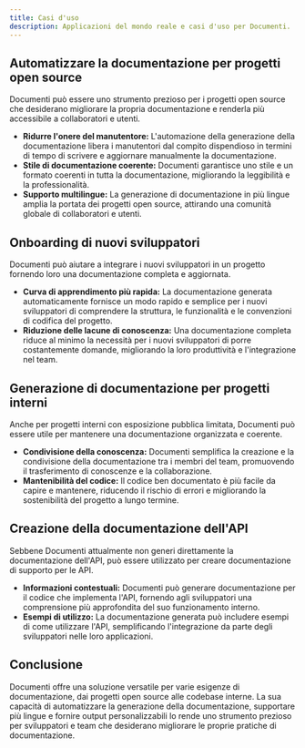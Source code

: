```yaml
---
title: Casi d'uso
description: Applicazioni del mondo reale e casi d'uso per Documenti.
---
```


## Automatizzare la documentazione per progetti open source

Documenti può essere uno strumento prezioso per i progetti open source che desiderano migliorare la propria documentazione e renderla più accessibile a collaboratori e utenti.

- **Ridurre l'onere del manutentore:** L'automazione della generazione della documentazione libera i manutentori dal compito dispendioso in termini di tempo di scrivere e aggiornare manualmente la documentazione.
- **Stile di documentazione coerente:** Documenti garantisce uno stile e un formato coerenti in tutta la documentazione, migliorando la leggibilità e la professionalità.
- **Supporto multilingue:** La generazione di documentazione in più lingue amplia la portata dei progetti open source, attirando una comunità globale di collaboratori e utenti.

## Onboarding di nuovi sviluppatori

Documenti può aiutare a integrare i nuovi sviluppatori in un progetto fornendo loro una documentazione completa e aggiornata.

- **Curva di apprendimento più rapida:** La documentazione generata automaticamente fornisce un modo rapido e semplice per i nuovi sviluppatori di comprendere la struttura, le funzionalità e le convenzioni di codifica del progetto.
- **Riduzione delle lacune di conoscenza:** Una documentazione completa riduce al minimo la necessità per i nuovi sviluppatori di porre costantemente domande, migliorando la loro produttività e l'integrazione nel team.

## Generazione di documentazione per progetti interni

Anche per progetti interni con esposizione pubblica limitata, Documenti può essere utile per mantenere una documentazione organizzata e coerente.

- **Condivisione della conoscenza:** Documenti semplifica la creazione e la condivisione della documentazione tra i membri del team, promuovendo il trasferimento di conoscenze e la collaborazione.
- **Mantenibilità del codice:** Il codice ben documentato è più facile da capire e mantenere, riducendo il rischio di errori e migliorando la sostenibilità del progetto a lungo termine.

## Creazione della documentazione dell'API

Sebbene Documenti attualmente non generi direttamente la documentazione dell'API, può essere utilizzato per creare documentazione di supporto per le API.

- **Informazioni contestuali:** Documenti può generare documentazione per il codice che implementa l'API, fornendo agli sviluppatori una comprensione più approfondita del suo funzionamento interno.
- **Esempi di utilizzo:** La documentazione generata può includere esempi di come utilizzare l'API, semplificando l'integrazione da parte degli sviluppatori nelle loro applicazioni.

## Conclusione

Documenti offre una soluzione versatile per varie esigenze di documentazione, dai progetti open source alle codebase interne. La sua capacità di automatizzare la generazione della documentazione, supportare più lingue e fornire output personalizzabili lo rende uno strumento prezioso per sviluppatori e team che desiderano migliorare le proprie pratiche di documentazione.







